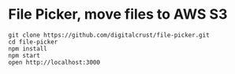 File Picker, move files to AWS S3
=====================

```
git clone https://github.com/digitalcrust/file-picker.git
cd file-picker
npm install
npm start
open http://localhost:3000
```